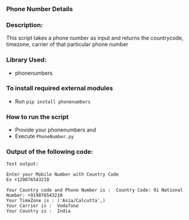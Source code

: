 ### Phone Number Details

### Description:

This script takes a phone number as input and returns the countrycode, timezone, carrier of that particular phone number 

### Library Used:

* phonenumbers

### To install required external modules
* Run `pip install phonenumbers` 

 ### How to run the script
- Provide your phonenumbers and 
- Execute `PhoneNumber.py`

### Output of the following code:

    Test output:

    Enter your Mobile Number with Country Code 
    Ex +129876543210

    Your Country code and Phone Number is :  Country Code: 91 National Number: +919876543210
    Your TimeZone is : ('Asia/Calcutta',)
    Your Carrier is :  Vodafone
    Your Country is :  India
